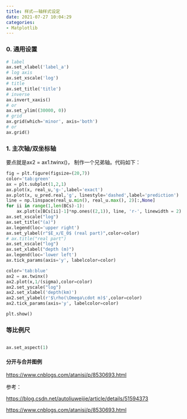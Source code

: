 ```yaml
---
title: 样式——轴样式设定
date: 2021-07-27 10:04:29
categories:
- Matplotlib
---
```

### 0. 通用设置

```python
# label
ax.set_xlabel('label_a')
# log axis
ax.set_xscale('log')
# title
ax.set_title('title')
# inverse
ax.invert_xaxis()
# or
ax.set_ylim((30000, 0))
# grid
ax.grid(which='minor', axis='both')
# or
ax.grid()


```



### 1. 主次轴/双坐标轴

要点就是ax2 = ax1.twinx()， 制作一个兄弟轴。代码如下：

```python
fig = plt.figure(figsize=(20,7))
color='tab:green'
ax = plt.subplot(1,2,1)
ax.plot(x, real_u,'g-',label='exact')
ax.plot(x, u_pred.real,'g', linestyle='dashed',label='prediction')
line = np.linspace(real_u.min(), real_u.max(), 2)[:,None]
for ii in range(1,len(BCs)-1):
    ax.plot(x[BCs[ii]-1]*np.ones((2,1)), line, 'r-', linewidth = 2)
ax.set_xscale("log")
ax.set_title("(a)")
ax.legend(loc='upper right')
ax.set_ylabel(r"$E_x/E_0$ (real part)",color=color)
# ax.title("real part")
ax.set_xscale("log")
ax.set_xlabel("depth (m)")
ax.legend(loc='lower left')
ax.tick_params(axis='y', labelcolor=color)

color='tab:blue'
ax2 = ax.twinx()
ax2.plot(x,1/(sigma),color=color)
ax2.set_yscale("log")
ax2.set_xlabel('depth(km)')
ax2.set_ylabel(r'$\rho(\Omega\cdot m)$',color=color)
ax2.tick_params(axis='y', labelcolor=color)

plt.show()
```



### 等比例尺

```python

ax.set_aspect(1)
```



#### 分开与合并图例

https://www.cnblogs.com/atanisi/p/8530693.html

参考：

https://blog.csdn.net/autoliuweijie/article/details/51594373

https://www.cnblogs.com/atanisi/p/8530693.html